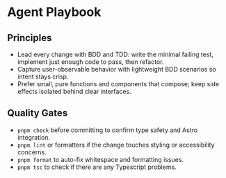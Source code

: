 # Agent Playbook

## Principles

- Lead every change with BDD and TDD: write the minimal failing test, implement just enough code to pass, then refactor.
- Capture user-observable behavior with lightweight BDD scenarios so intent stays crisp.
- Prefer small, pure functions and components that compose; keep side effects isolated behind clear interfaces.

## Quality Gates

- `pnpm check` before committing to confirm type safety and Astro integration.
- `pnpm lint` or formatters if the change touches styling or accessibility concerns.
- `pnpm format` to auto-fix whitespace and formatting issues.
- `pnpm tsc` to check if there are any Typescript problems.
